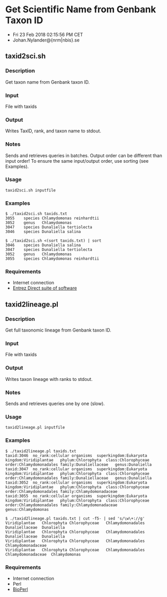 # Get Scientific Name from Genbank Taxon ID

- Fri 23 Feb 2018 02:15:56 PM CET
- Johan.Nylander\@{nrm|nbis}.se

## taxid2sci.sh

### Description

Get taxon name from Genbank taxon ID.

### Input

File with taxids

### Output

Writes TaxID, rank, and taxon name to stdout.

### Notes

Sends and retrieves queries in batches. 
Output order can be different than input order!
To ensure the same input/output order, use sorting
(see Examples).

### Usage

    taxid2sci.sh inputfile

### Examples

    $ ./taxid2sci.sh taxids.txt
    3055	species	Chlamydomonas reinhardtii
    3052	genus	Chlamydomonas
    3047	species	Dunaliella tertiolecta
    3046	species	Dunaliella salina

    $ ./taxid2sci.sh <(sort taxids.txt) | sort
    3046	species	Dunaliella salina
    3047	species	Dunaliella tertiolecta
    3052	genus	Chlamydomonas
    3055	species	Chlamydomonas reinhardtii

### Requirements

- Internet connection
- [Entrez Direct suite of software](https://www.ncbi.nlm.nih.gov/books/NBK179288/)

## taxid2lineage.pl

### Description

Get full taxonomic lineage from Genbank taxon ID.

### Input

File with taxids

### Output

Writes taxon lineage with ranks to stdout.

### Notes

Sends and retrieves queries one by one (slow).

### Usage

    taxid2lineage.pl inputfile

### Examples

    $ ./taxid2lineage.pl taxids.txt
    taxid:3046	no_rank:cellular organisms	superkingdom:Eukaryota	kingdom:Viridiplantae	phylum:Chlorophyta	class:Chlorophyceae	order:Chlamydomonadales	family:Dunaliellaceae	genus:Dunaliella	
    taxid:3047	no_rank:cellular organisms	superkingdom:Eukaryota	kingdom:Viridiplantae	phylum:Chlorophyta	class:Chlorophyceae	order:Chlamydomonadales	family:Dunaliellaceae	genus:Dunaliella	
    taxid:3052	no_rank:cellular organisms	superkingdom:Eukaryota	kingdom:Viridiplantae	phylum:Chlorophyta	class:Chlorophyceae	order:Chlamydomonadales	family:Chlamydomonadaceae	
    taxid:3055	no_rank:cellular organisms	superkingdom:Eukaryota	kingdom:Viridiplantae	phylum:Chlorophyta	class:Chlorophyceae	order:Chlamydomonadales	family:Chlamydomonadaceae	genus:Chlamydomonas	

    $ ./taxid2lineage.pl taxids.txt | cut -f5- | sed 's/\w\+://g'
    Viridiplantae	Chlorophyta	Chlorophyceae	Chlamydomonadales	Dunaliellaceae	Dunaliella	
    Viridiplantae	Chlorophyta	Chlorophyceae	Chlamydomonadales	Dunaliellaceae	Dunaliella	
    Viridiplantae	Chlorophyta	Chlorophyceae	Chlamydomonadales	Chlamydomonadaceae	
    Viridiplantae	Chlorophyta	Chlorophyceae	Chlamydomonadales	Chlamydomonadaceae	Chlamydomonas

### Requirements

- Internet connection
- Perl
- [BioPerl](https://bioperl.org)


